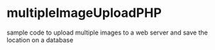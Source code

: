 # multipleImageUploadPHP
sample code to upload multiple images to a web server and save the location on a database

